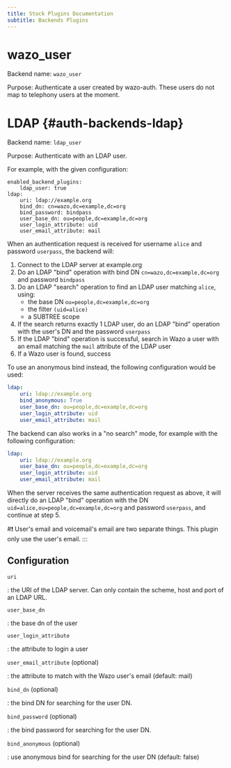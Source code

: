 ```yaml
---
title: Stock Plugins Documentation
subtitle: Backends Plugins
---
```


wazo_user
==========

Backend name: `wazo_user`

Purpose: Authenticate a user created by wazo-auth. These users do not
map to telephony users at the moment.

LDAP {#auth-backends-ldap}
====

Backend name: `ldap_user`

Purpose: Authenticate with an LDAP user.

For example, with the given configuration:

``` {.sourceCode .yaml}
enabled_backend_plugins:
    ldap_user: true
ldap:
    uri: ldap://example.org
    bind_dn: cn=wazo,dc=example,dc=org
    bind_password: bindpass
    user_base_dn: ou=people,dc=example,dc=org
    user_login_attribute: uid
    user_email_attribute: mail
```

When an authentication request is received for username `alice` and
password `userpass`, the backend will:

1.  Connect to the LDAP server at example.org
2.  Do an LDAP "bind" operation with bind DN
    `cn=wazo,dc=example,dc=org` and password `bindpass`
3.  Do an LDAP "search" operation to find an LDAP user matching
    `alice`, using:
    -   the base DN `ou=people,dc=example,dc=org`
    -   the filter `(uid=alice)`
    -   a SUBTREE scope
4.  If the search returns exactly 1 LDAP user, do an LDAP "bind"
    operation with the user's DN and the password `userpass`
5.  If the LDAP "bind" operation is successful, search in Wazo a user
    with an email matching the `mail` attribute of the LDAP user
6.  If a Wazo user is found, success

To use an anonymous bind instead, the following configuration would be
used:

```YAML
ldap:
    uri: ldap://example.org
    bind_anonymous: True
    user_base_dn: ou=people,dc=example,dc=org
    user_login_attribute: uid
    user_email_attribute: mail
```

The backend can also works in a "no search" mode, for example with the
following configuration:

```YAML
ldap:
    uri: ldap://example.org
    user_base_dn: ou=people,dc=example,dc=org
    user_login_attribute: uid
    user_email_attribute: mail
```

When the server receives the same authentication request as above, it
will directly do an LDAP "bind" operation with the DN
`uid=alice,ou=people,dc=example,dc=org` and password `userpass`, and
continue at step 5.

#:exclamation: User's email and voicemail's email are two separate things. This
plugin only use the user's email.
:::

Configuration
-------------

`uri`

:   the URI of the LDAP server. Can only contain the scheme, host and
    port of an LDAP URL.

`user_base_dn`

:   the base dn of the user

`user_login_attribute`

:   the attribute to login a user

`user_email_attribute` (optional)

:   the attribute to match with the Wazo user's email (default: mail)

`bind_dn` (optional)

:   the bind DN for searching for the user DN.

`bind_password` (optional)

:   the bind password for searching for the user DN.

`bind_anonymous` (optional)

:   use anonymous bind for searching for the user DN (default: false)
